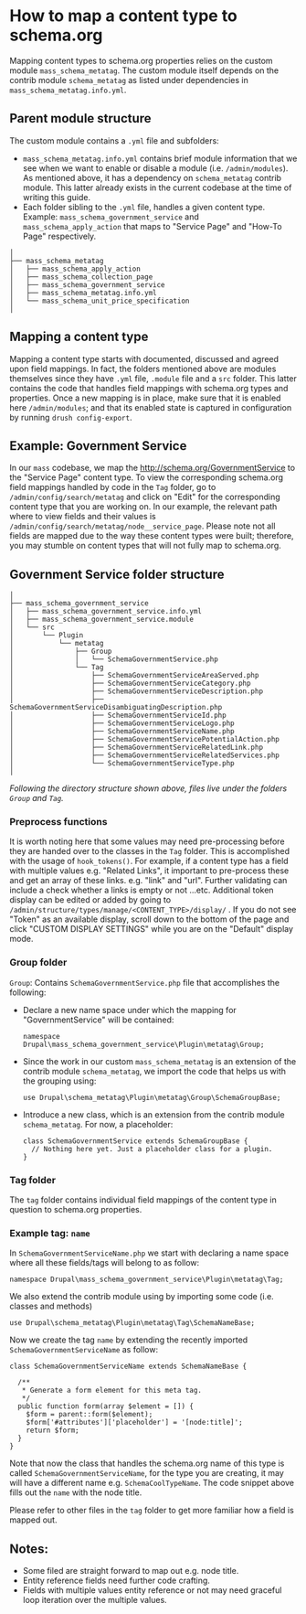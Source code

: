 # How to map a content type to schema.org

Mapping content types to schema.org properties relies on the custom module `mass_schema_metatag`. The custom module itself depends on the contrib module `schema_metatag` as listed under dependencies in `mass_schema_metatag.info.yml`.

## Parent module structure

The custom module contains a `.yml` file and subfolders:

- `mass_schema_metatag.info.yml` contains brief module information that we see when we want to enable or disable a module (i.e. `/admin/modules`). As mentioned above, it has a dependency on `schema_metatag` contrib module. This latter already exists in the current codebase at the time of writing this guide.
- Each folder sibling to the `.yml` file, handles a given content type. Example: `mass_schema_government_service` and `mass_schema_apply_action` that maps to "Service Page" and "How-To Page" respectively.

```
│
├── mass_schema_metatag
│   ├── mass_schema_apply_action
│   ├── mass_schema_collection_page
│   ├── mass_schema_government_service
│   ├── mass_schema_metatag.info.yml
│   └── mass_schema_unit_price_specification
│  
```

## Mapping a content type

Mapping a content type starts with documented, discussed and agreed upon field mappings. In fact, the folders mentioned above are modules themselves since they have `.yml` file, `.module` file and a `src` folder. This latter contains the code that handles field mappings with schema.org types and properties. Once a new mapping is in place, make sure that it is enabled here `/admin/modules`; and that its enabled state is captured in configuration by running `drush config-export`.

## Example: Government Service

In our `mass` codebase, we map the http://schema.org/GovernmentService to the "Service Page" content type. To view the corresponding schema.org field mappings handled by code in the `Tag` folder, go to `/admin/config/search/metatag` and click on "Edit" for the corresponding content type that you are working on. In our example, the relevant path where to view fields and their values is `/admin/config/search/metatag/node__service_page`. Please note not all fields are mapped due to the way these content types were built; therefore, you may stumble on content types that will not fully map to schema.org.

## Government Service folder structure

```
│
├── mass_schema_government_service
│   ├── mass_schema_government_service.info.yml
│   ├── mass_schema_government_service.module
│   └── src
│       └── Plugin
│           └── metatag
│               ├── Group
│               │   └── SchemaGovernmentService.php
│               └── Tag
│                   ├── SchemaGovernmentServiceAreaServed.php
│                   ├── SchemaGovernmentServiceCategory.php
│                   ├── SchemaGovernmentServiceDescription.php
│                   ├── SchemaGovernmentServiceDisambiguatingDescription.php
│                   ├── SchemaGovernmentServiceId.php
│                   ├── SchemaGovernmentServiceLogo.php
│                   ├── SchemaGovernmentServiceName.php
│                   ├── SchemaGovernmentServicePotentialAction.php
│                   ├── SchemaGovernmentServiceRelatedLink.php
│                   ├── SchemaGovernmentServiceRelatedServices.php
│                   └── SchemaGovernmentServiceType.php
│
```

_Following the directory structure shown above, files live under the folders `Group` and `Tag`._

### Preprocess functions

It is worth noting here that some values may need pre-processing before they are handed over to the classes in the `Tag` folder. This is accomplished with the usage of `hook_tokens()`. For example, if a content type has a field with multiple values e.g. "Related Links", it important to pre-process these and get an array of these links. e.g. "link" and "url". Further validating can include a check whether a links is empty or not …etc. Additional token display can be edited or added by going to `/admin/structure/types/manage/<CONTENT_TYPE>/display/` . If you do not see "Token" as an available display, scroll down to the bottom of the page and click "CUSTOM DISPLAY SETTINGS" while you are on the "Default" display mode.

### Group folder

`Group`: Contains `SchemaGovernmentService.php` file that accomplishes the following:

- Declare a new name space under which the mapping for "GovernmentService" will be contained:

  ```
  namespace Drupal\mass_schema_government_service\Plugin\metatag\Group;
  ```

- Since the work in our custom `mass_schema_metatag` is an extension of the contrib module `schema_metatag`, we import the code that helps us with the grouping using:

  ```
  use Drupal\schema_metatag\Plugin\metatag\Group\SchemaGroupBase;
  ```

- Introduce a new class, which is an extension from the contrib module `schema_metatag`. For now, a placeholder:

  ```
  class SchemaGovernmentService extends SchemaGroupBase {
    // Nothing here yet. Just a placeholder class for a plugin.
  }
  ```

### Tag folder

The `tag` folder contains individual field mappings of the content type in question to schema.org properties.

### Example tag: `name`

In `SchemaGovernmentServiceName.php` we start with declaring a name space where all these fields/tags will belong to as follow:

```
namespace Drupal\mass_schema_government_service\Plugin\metatag\Tag;
```

We also extend the contrib module using by importing some code (i.e. classes and methods)

```
use Drupal\schema_metatag\Plugin\metatag\Tag\SchemaNameBase;
```

Now we create the tag `name` by extending the recently imported `SchemaGovernmentServiceName` as follow:

```
class SchemaGovernmentServiceName extends SchemaNameBase {

  /**
   * Generate a form element for this meta tag.
   */
  public function form(array $element = []) {
    $form = parent::form($element);
    $form['#attributes']['placeholder'] = '[node:title]';
    return $form;
  }
}

```

Note that now the class that handles the schema.org name of this type is called `SchemaGovernmentServiceName`, for the type you are creating, it may will have a different name e.g. `SchemaCoolTypeName`. The code snippet above fills out the `name` with the node title.

Please refer to other files in the `tag` folder to get more familiar how a field is mapped out.

## Notes:

- Some filed are straight forward to map out e.g. node title.
- Entity reference fields need further code crafting.
- Fields with multiple values entity reference or not may need graceful loop iteration over the multiple values.
